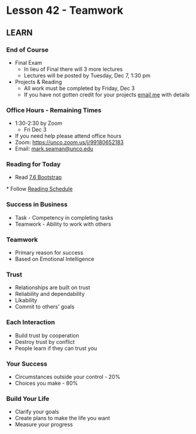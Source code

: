 # Lesson 42 - Teamwork

## LEARN  

### End of Course
* Final Exam
    * In lieu of Final there will 3 more lectures
    * Lectures will be posted by Tuesday, Dec 7, 1:30 pm
* Projects & Reading
    * All work must be completed by Friday, Dec 3
    * If you have not gotten credit for your projects 
[email me](mailto:Mark.Seaman@unco.edu) with details


### Office Hours - Remaining Times
* 1:30-2:30 by Zoom
    * Fri Dec 3
* If you need help please attend office hours
* Zoom:  https://unco.zoom.us/j/99180652183
* Email: mark.seaman@unco.edu      


### Reading for Today  
* Read <a target="_blank" 
href="https://learn.zybooks.com/zybook/UNCOBACS200SeamanFall2021/chapter/7/section/6">
7.6 Bootstrap
</a>
* Follow <a target="_blank" href="/course/bacs200/docs/ZybooksReading">Reading Schedule</a>


### Success in Business
* Task - Competency in completing tasks
* Teamwork - Ability to work with others


### Teamwork
* Primary reason for success
* Based on Emotional Intelligence


### Trust
* Relationships are built on trust
* Reliability and dependability
* Likability
* Commit to others' goals


### Each Interaction
* Build trust by cooperation
* Destroy trust by conflict
* People learn if they can trust you


### Your Success
* Circumstances outside your control - 20%
* Choices you make - 80%


### Build Your Life
* Clarify your goals
* Create plans to make the life you want
* Measure your progress

